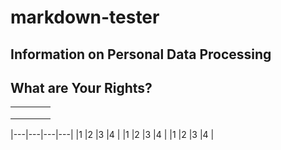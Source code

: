 # markdown-tester

## Information on Personal Data Processing

## What are Your Rights?


|   |   |   |   |
|---|---|---|---|
|   |   |   |   |
|   |   |   |   |
|   |   |   |   |

|---|---|---|---|
|1   |2   |3   |4   |
|1   |2   |3   |4   |
|1   |2   |3   |4   |